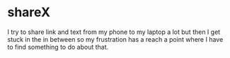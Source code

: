 # shareX
I try to share link and text from my phone to my laptop a lot but then I get stuck in the in between so my frustration has a reach a point where I have to find something to do about that. 
